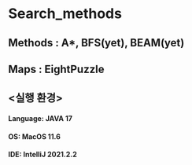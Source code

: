 Search_methods
=============
Methods : A*, BFS(yet), BEAM(yet) 
-----------------------------
Maps : EightPuzzle
-----------------------------
## <실행 환경>
#### Language:   JAVA 17
#### OS:         MacOS 11.6
#### IDE:        IntelliJ 2021.2.2